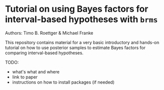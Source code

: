 # Tutorial on using Bayes factors for interval-based hypotheses with `brms`

Authors: Timo B. Roettger & Michael Franke

This repository contains material for a very basic introductory and hands-on tutorial on how to use posterior samples to estimate Bayes factors for comparing interval-based hypotheses.


TODO:

- what's what and where
- link to paper
- instructions on how to install packages (if needed)

